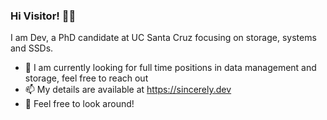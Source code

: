 ### Hi Visitor! 👋🏽

I am Dev, a PhD candidate at UC Santa Cruz focusing on storage, systems and SSDs.

- 🔭 I am currently looking for full time positions in data management and storage, feel free to reach out
- 📫 My details are available at https://sincerely.dev
- 👀 Feel free to look around!

<!--
**devashishp/devashishp** is a ✨ _special_ ✨ repository because its `README.md` (this file) appears on your GitHub profile.

Here are some ideas to get you started:

- 🔭 I’m currently working on ...
- 🌱 I’m currently learning ...
- 👯 I’m looking to collaborate on ...
- 🤔 I’m looking for help with ...
- 💬 Ask me about ...
- 📫 How to reach me: ...
- 😄 Pronouns: ...
- ⚡ Fun fact: ...
-->
